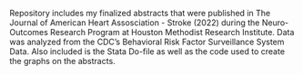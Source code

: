 Repository includes my finalized abstracts that were published in The Journal of American Heart Assosciation - Stroke (2022) during the Neuro-Outcomes Research Program at Houston Methodist Research Institute.
Data was analyzed from the CDC’s Behavioral Risk Factor Surveillance System Data. Also included is the Stata Do-file as well as the code used to create the graphs on the abstracts.

